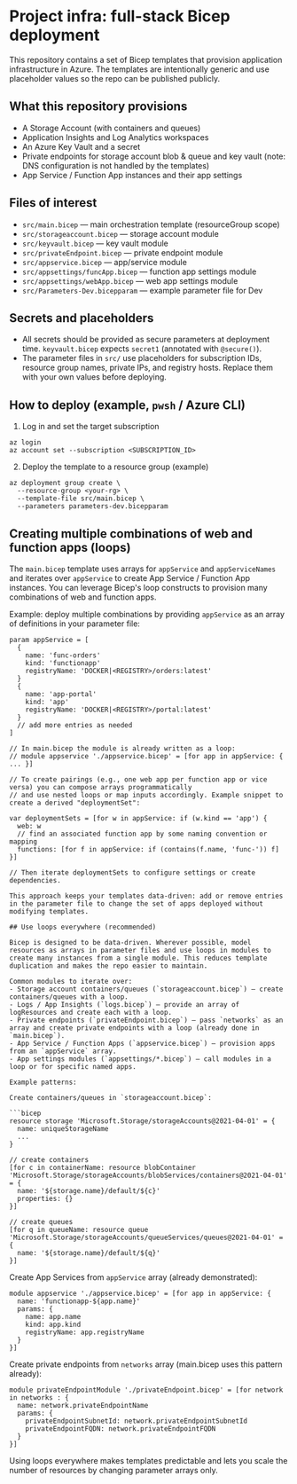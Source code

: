 # Project infra: full-stack Bicep deployment

This repository contains a set of Bicep templates that provision application infrastructure in Azure. The templates are intentionally generic and use placeholder values so the repo can be published publicly.

## What this repository provisions
- A Storage Account (with containers and queues)
- Application Insights and Log Analytics workspaces
- An Azure Key Vault and a secret
- Private endpoints for storage account blob & queue and key vault (note: DNS configuration is not handled by the templates)
- App Service / Function App instances and their app settings

## Files of interest
- `src/main.bicep` — main orchestration template (resourceGroup scope)
- `src/storageaccount.bicep` — storage account module
- `src/keyvault.bicep` — key vault module
- `src/privateEndpoint.bicep` — private endpoint module
- `src/appservice.bicep` — app/service module
- `src/appsettings/funcApp.bicep` — function app settings module
- `src/appsettings/webApp.bicep` — web app settings module
- `src/Parameters-Dev.bicepparam` — example parameter file for Dev


## Secrets and placeholders
- All secrets should be provided as secure parameters at deployment time. `keyvault.bicep` expects `secret1` (annotated with `@secure()`).
- The parameter files in `src/` use placeholders for subscription IDs, resource group names, private IPs, and registry hosts. Replace them with your own values before deploying.


## How to deploy (example, `pwsh` / Azure CLI)

1. Log in and set the target subscription

```pwsh
az login
az account set --subscription <SUBSCRIPTION_ID>
```

2. Deploy the template to a resource group (example)

```pwsh
az deployment group create \
  --resource-group <your-rg> \
  --template-file src/main.bicep \
  --parameters parameters-dev.bicepparam
```

## Creating multiple combinations of web and function apps (loops)

The `main.bicep` template uses arrays for `appService` and `appServiceNames` and iterates over `appService` to create App Service / Function App instances. You can leverage Bicep's loop constructs to provision many combinations of web and function apps.

Example: deploy multiple combinations by providing `appService` as an array of definitions in your parameter file:

```bicep
param appService = [
  {
    name: 'func-orders'
    kind: 'functionapp'
    registryName: 'DOCKER|<REGISTRY>/orders:latest'
  }
  {
    name: 'app-portal'
    kind: 'app'
    registryName: 'DOCKER|<REGISTRY>/portal:latest'
  }
  // add more entries as needed
]

// In main.bicep the module is already written as a loop:
// module appservice './appservice.bicep' = [for app in appService: { ... }]

// To create pairings (e.g., one web app per function app or vice versa) you can compose arrays programmatically
// and use nested loops or map inputs accordingly. Example snippet to create a derived "deploymentSet":

var deploymentSets = [for w in appService: if (w.kind == 'app') {
  web: w
  // find an associated function app by some naming convention or mapping
  functions: [for f in appService: if (contains(f.name, 'func-')) f]
}]

// Then iterate deploymentSets to configure settings or create dependencies.

This approach keeps your templates data-driven: add or remove entries in the parameter file to change the set of apps deployed without modifying templates.

## Use loops everywhere (recommended)

Bicep is designed to be data-driven. Wherever possible, model resources as arrays in parameter files and use loops in modules to create many instances from a single module. This reduces template duplication and makes the repo easier to maintain.

Common modules to iterate over:
- Storage account containers/queues (`storageaccount.bicep`) — create containers/queues with a loop.
- Logs / App Insights (`logs.bicep`) — provide an array of logResources and create each with a loop.
- Private endpoints (`privateEndpoint.bicep`) — pass `networks` as an array and create private endpoints with a loop (already done in `main.bicep`).
- App Service / Function Apps (`appservice.bicep`) — provision apps from an `appService` array.
- App settings modules (`appsettings/*.bicep`) — call modules in a loop or for specific named apps.

Example patterns:

Create containers/queues in `storageaccount.bicep`:

```bicep
resource storage 'Microsoft.Storage/storageAccounts@2021-04-01' = {
  name: uniqueStorageName
  ...
}

// create containers
[for c in containerName: resource blobContainer 'Microsoft.Storage/storageAccounts/blobServices/containers@2021-04-01' = {
  name: '${storage.name}/default/${c}'
  properties: {}
}]

// create queues
[for q in queueName: resource queue 'Microsoft.Storage/storageAccounts/queueServices/queues@2021-04-01' = {
  name: '${storage.name}/default/${q}'
}]
```

Create App Services from `appService` array (already demonstrated):

```bicep
module appservice './appservice.bicep' = [for app in appService: {
  name: 'functionapp-${app.name}'
  params: {
    name: app.name
    kind: app.kind
    registryName: app.registryName
  }
}]
```

Create private endpoints from `networks` array (main.bicep uses this pattern already):

```bicep
module privateEndpointModule './privateEndpoint.bicep' = [for network in networks : {
  name: network.privateEndpointName
  params: {
    privateEndpointSubnetId: network.privateEndpointSubnetId
    privateEndpointFQDN: network.privateEndpointFQDN
  }
}]
```

Using loops everywhere makes templates predictable and lets you scale the number of resources by changing parameter arrays only.

